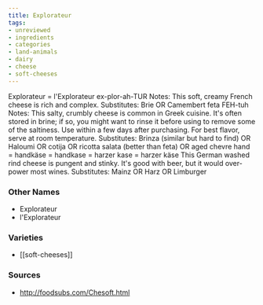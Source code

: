 ```yaml
---
title: Explorateur
tags:
- unreviewed
- ingredients
- categories
- land-animals
- dairy
- cheese
- soft-cheeses
---
```

Explorateur = l'Explorateur ex-plor-ah-TUR Notes: This soft, creamy French cheese is rich and complex. Substitutes: Brie OR Camembert feta FEH-tuh Notes: This salty, crumbly cheese is common in Greek cuisine. It's often stored in brine; if so, you might want to rinse it before using to remove some of the saltiness. Use within a few days after purchasing. For best flavor, serve at room temperature. Substitutes: Brinza (similar but hard to find) OR Haloumi OR cotija OR ricotta salata (better than feta) OR aged chevre hand = handkäse = handkase = harzer kase = harzer käse This German washed rind cheese is pungent and stinky. It's good with beer, but it would over-power most wines. Substitutes: Mainz OR Harz OR Limburger

### Other Names

* Explorateur
* l'Explorateur

### Varieties

* [[soft-cheeses]]

### Sources
* http://foodsubs.com/Chesoft.html

